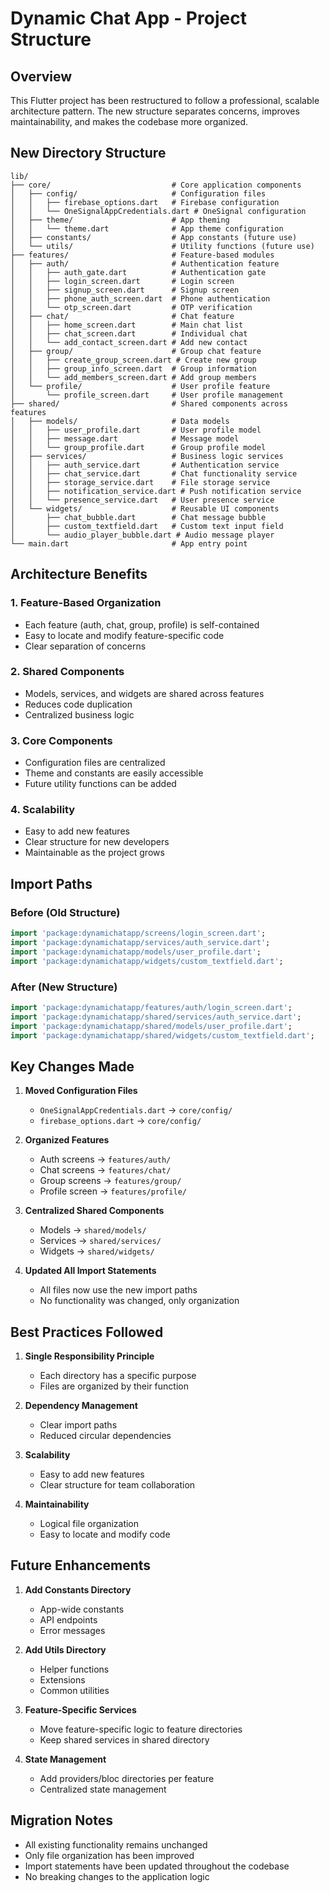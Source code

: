 # Dynamic Chat App - Project Structure

## Overview
This Flutter project has been restructured to follow a professional, scalable architecture pattern. The new structure separates concerns, improves maintainability, and makes the codebase more organized.

## New Directory Structure

```
lib/
├── core/                           # Core application components
│   ├── config/                     # Configuration files
│   │   ├── firebase_options.dart   # Firebase configuration
│   │   └── OneSignalAppCredentials.dart # OneSignal configuration
│   ├── theme/                      # App theming
│   │   └── theme.dart              # App theme configuration
│   ├── constants/                  # App constants (future use)
│   └── utils/                      # Utility functions (future use)
├── features/                       # Feature-based modules
│   ├── auth/                       # Authentication feature
│   │   ├── auth_gate.dart          # Authentication gate
│   │   ├── login_screen.dart       # Login screen
│   │   ├── signup_screen.dart      # Signup screen
│   │   ├── phone_auth_screen.dart  # Phone authentication
│   │   └── otp_screen.dart         # OTP verification
│   ├── chat/                       # Chat feature
│   │   ├── home_screen.dart        # Main chat list
│   │   ├── chat_screen.dart        # Individual chat
│   │   └── add_contact_screen.dart # Add new contact
│   ├── group/                      # Group chat feature
│   │   ├── create_group_screen.dart # Create new group
│   │   ├── group_info_screen.dart  # Group information
│   │   └── add_members_screen.dart # Add group members
│   └── profile/                    # User profile feature
│       └── profile_screen.dart     # User profile management
├── shared/                         # Shared components across features
│   ├── models/                     # Data models
│   │   ├── user_profile.dart       # User profile model
│   │   ├── message.dart            # Message model
│   │   └── group_profile.dart      # Group profile model
│   ├── services/                   # Business logic services
│   │   ├── auth_service.dart       # Authentication service
│   │   ├── chat_service.dart       # Chat functionality service
│   │   ├── storage_service.dart    # File storage service
│   │   ├── notification_service.dart # Push notification service
│   │   └── presence_service.dart   # User presence service
│   └── widgets/                    # Reusable UI components
│       ├── chat_bubble.dart        # Chat message bubble
│       ├── custom_textfield.dart   # Custom text input field
│       └── audio_player_bubble.dart # Audio message player
└── main.dart                       # App entry point
```

## Architecture Benefits

### 1. **Feature-Based Organization**
- Each feature (auth, chat, group, profile) is self-contained
- Easy to locate and modify feature-specific code
- Clear separation of concerns

### 2. **Shared Components**
- Models, services, and widgets are shared across features
- Reduces code duplication
- Centralized business logic

### 3. **Core Components**
- Configuration files are centralized
- Theme and constants are easily accessible
- Future utility functions can be added

### 4. **Scalability**
- Easy to add new features
- Clear structure for new developers
- Maintainable as the project grows

## Import Paths

### Before (Old Structure)
```dart
import 'package:dynamichatapp/screens/login_screen.dart';
import 'package:dynamichatapp/services/auth_service.dart';
import 'package:dynamichatapp/models/user_profile.dart';
import 'package:dynamichatapp/widgets/custom_textfield.dart';
```

### After (New Structure)
```dart
import 'package:dynamichatapp/features/auth/login_screen.dart';
import 'package:dynamichatapp/shared/services/auth_service.dart';
import 'package:dynamichatapp/shared/models/user_profile.dart';
import 'package:dynamichatapp/shared/widgets/custom_textfield.dart';
```

## Key Changes Made

1. **Moved Configuration Files**
   - `OneSignalAppCredentials.dart` → `core/config/`
   - `firebase_options.dart` → `core/config/`

2. **Organized Features**
   - Auth screens → `features/auth/`
   - Chat screens → `features/chat/`
   - Group screens → `features/group/`
   - Profile screen → `features/profile/`

3. **Centralized Shared Components**
   - Models → `shared/models/`
   - Services → `shared/services/`
   - Widgets → `shared/widgets/`

4. **Updated All Import Statements**
   - All files now use the new import paths
   - No functionality was changed, only organization

## Best Practices Followed

1. **Single Responsibility Principle**
   - Each directory has a specific purpose
   - Files are organized by their function

2. **Dependency Management**
   - Clear import paths
   - Reduced circular dependencies

3. **Scalability**
   - Easy to add new features
   - Clear structure for team collaboration

4. **Maintainability**
   - Logical file organization
   - Easy to locate and modify code

## Future Enhancements

1. **Add Constants Directory**
   - App-wide constants
   - API endpoints
   - Error messages

2. **Add Utils Directory**
   - Helper functions
   - Extensions
   - Common utilities

3. **Feature-Specific Services**
   - Move feature-specific logic to feature directories
   - Keep shared services in shared directory

4. **State Management**
   - Add providers/bloc directories per feature
   - Centralized state management

## Migration Notes

- All existing functionality remains unchanged
- Only file organization has been improved
- Import statements have been updated throughout the codebase
- No breaking changes to the application logic
